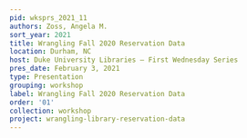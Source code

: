 ```yaml
---
pid: wksprs_2021_11
authors: Zoss, Angela M.
sort_year: 2021
title: Wrangling Fall 2020 Reservation Data
location: Durham, NC
host: Duke University Libraries – First Wednesday Series
pres_date: February 3, 2021
type: Presentation
grouping: workshop
label: Wrangling Fall 2020 Reservation Data
order: '01'
collection: workshop
project: wrangling-library-reservation-data
---
```

